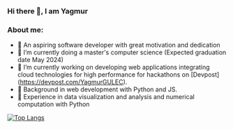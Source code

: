 ### Hi there 👋, I am Yagmur
### About me: 
 - 🌱 An aspiring software developer with great motivation and dedication
 - 🌱 I’m currently doing a master's computer science (Expected graduation date May 2024)
 - 🔭 I’m currently working on developing web applications integrating cloud technologies for high performance for hackathons on [Devpost] (https://devpost.com/YagmurGULEC).
 - 🔭 Background in web development with Python and JS.  
 - 🔭 Experience in data visualization and analysis and numerical computation with Python 

[![Top Langs](https://github-readme-stats.vercel.app/api/top-langs/?username=YagmurGULEC&layout=donut-vertical)](https://github.com/YagmurGULEC/github-readme-stats)


<!--
**YagmurGULEC/YagmurGULEC** is a ✨ _special_ ✨ repository because its `README.md` (this file) appears on your GitHub profile.

Here are some ideas to get you started:

- 🔭 I’m currently working on ...

- 👯 I’m looking to collaborate on ...
- 🤔 I’m looking for help with ...
- 💬 Ask me about ...

- 😄 Pronouns: ...
- ⚡ Fun fact: ...
-->
